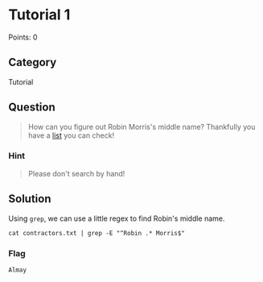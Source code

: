 # Tutorial 1
Points: 0

## Category
Tutorial

## Question
>How can you figure out Robin Morris's middle name? Thankfully you have a [list](files/contractors.txt) you can check!

### Hint
>Please don't search by hand!

## Solution
Using `grep`, we can use a little regex to find Robin's middle name.

`cat contractors.txt | grep -E "^Robin .* Morris$"`

### Flag
`Almay`
